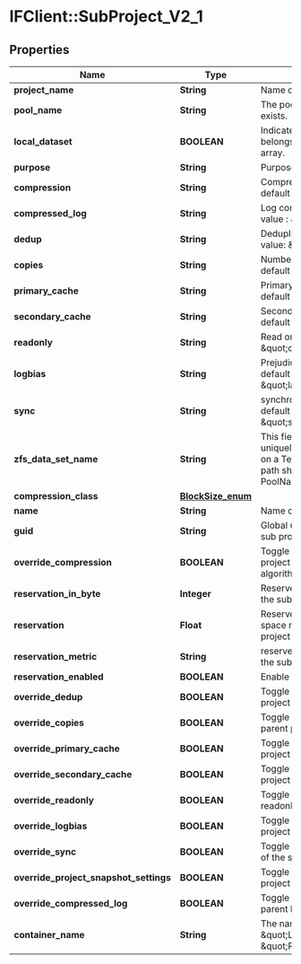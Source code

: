 # IFClient::SubProject_V2_1

## Properties
Name | Type | Description | Notes
------------ | ------------- | ------------- | -------------
**project_name** | **String** | Name of the project. | 
**pool_name** | **String** | The pool in which the project exists. | 
**local_dataset** | **BOOLEAN** | Indicates whether the project belongs to the current Tegile array. | 
**purpose** | **String** | Purpose of the dataset. | [optional] 
**compression** | **String** | Compression algorithm, default value: \&quot;lz4\&quot;   | [optional] 
**compressed_log** | **String** | Log compression, default value : \&quot;off\&quot;  | [optional] 
**dedup** | **String** | Deduplication setting, default value: \&quot;on\&quot;  | [optional] 
**copies** | **String** | Number of data copies, default value: \&quot;1\&quot;  | [optional] 
**primary_cache** | **String** | Primary cache specified, default value: \&quot;all\&quot;  | [optional] 
**secondary_cache** | **String** | Secondary cache specified, default value: \&quot;all\&quot;  | [optional] 
**readonly** | **String** | Read only flag, default value: \&quot;off\&quot;  | [optional] 
**logbias** | **String** | Prejudice in favor of log, default value: \&quot;latency\&quot;  | [optional] 
**sync** | **String** | synchronization mode, default value: \&quot;standard\&quot;   | [optional] 
**zfs_data_set_name** | **String** | This field is a string that uniquely identifies the volume on a Tegile array. A dataset path should have the format: PoolName/Local/ProjectName  | [optional] 
**compression_class** | [**BlockSize_enum**](BlockSize_enum.md) |  | [optional] 
**name** | **String** | Name of the subproject | 
**guid** | **String** | Global unique identifier of the sub project | [optional] 
**override_compression** | **BOOLEAN** | Toggle override parent project compression algorithm | [optional] 
**reservation_in_byte** | **Integer** | Reserved space number of the sub project | [optional] 
**reservation** | **Float** | Reserved space in reserved space metric unit of the sub project | [optional] 
**reservation_metric** | **String** | reserved space metric unit of the sub project | [optional] 
**reservation_enabled** | **BOOLEAN** | Enable reservation feature | [optional] 
**override_dedup** | **BOOLEAN** | Toggle overwrite parent project deduplication | [optional] 
**override_copies** | **BOOLEAN** | Toggle overwrite copies of parent project | [optional] 
**override_primary_cache** | **BOOLEAN** | Toggle overwrite parent project primary cache | [optional] 
**override_secondary_cache** | **BOOLEAN** | Toggle overwrite parent project secondary cache | [optional] 
**override_readonly** | **BOOLEAN** | Toggle overwrite parent readonly feature | [optional] 
**override_logbias** | **BOOLEAN** | Toggle overwrite parent project log bias | [optional] 
**override_sync** | **BOOLEAN** | Toggle synchronization mode of the sub project | [optional] 
**override_project_snapshot_settings** | **BOOLEAN** | Toggle overwrite parent project snapshot setting | [optional] 
**override_compressed_log** | **BOOLEAN** | Toggle overwrite project parent log compression | [optional] 
**container_name** | **String** | The name of the container, \&quot;Local\&quot; or \&quot;Replica\&quot; | [optional] 


